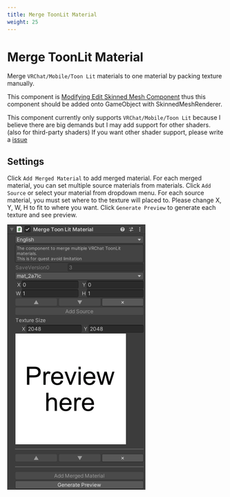 ```yaml
---
title: Merge ToonLit Material
weight: 25
---
```


# Merge ToonLit Material

Merge `VRChat/Mobile/Toon Lit` materials to one material by packing texture manually.

This component is [Modifying Edit Skinned Mesh Component](../../component-kind/edit-skinned-mesh-components#modifying-component) thus this component should be added onto GameObject with SkinnedMeshRenderer.

This component currently only supports `VRChat/Mobile/Toon Lit` because I believe there are big demands
but I may add support for other shaders. (also for third-party shaders)
If you want other shader support, please write a [issue][issue]

## Settings

Click `Add Merged Material` to add merged material.
For each merged material, you can set multiple source materials from materials.
Click `Add Source` or select your material from dropdown menu.
For each source material, you must set where to the texture will placed to.
Please change X, Y, W, H to fit to where you want.
Click `Generate Preview` to generate each texture and see preview.

![component.png](component.png)

[issue]: https://github.com/anatawa12/AvatarOptimizer/issues/new/choose
